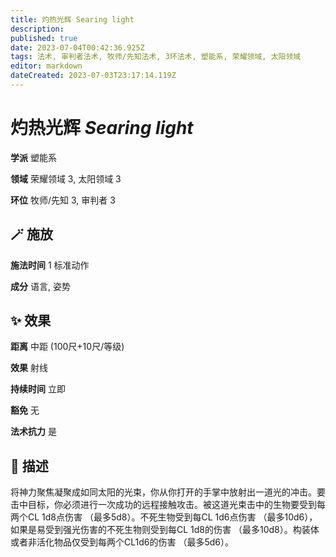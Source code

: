 ```yaml
---
title: 灼热光辉 Searing light
description: 
published: true
date: 2023-07-04T00:42:36.925Z
tags: 法术, 审判者法术, 牧师/先知法术, 3环法术, 塑能系, 荣耀领域, 太阳领域
editor: markdown
dateCreated: 2023-07-03T23:17:14.119Z
---
```


# **灼热光辉** *Searing light*

**学派** 塑能系 

**领域** 荣耀领域 3, 太阳领域 3

**环位** 牧师/先知 3, 审判者 3

## 🪄 施放

**施法时间** 1 标准动作

**成分** 语言, 姿势

## ✨ 效果  

**距离** 中距 (100尺+10尺/等级) 

**效果** 射线 

**持续时间** 立即 

**豁免** 无

**法术抗力** 是

## 📖 描述

将神力聚焦凝聚成如同太阳的光束，你从你打开的手掌中放射出一道光的冲击。要击中目标，你必须进行一次成功的远程接触攻击。被这道光束击中的生物要受到每两个CL 1d8点伤害 （最多5d8）。不死生物受到每CL 1d6点伤害 （最多10d6），如果是易受到强光伤害的不死生物则受到每CL 1d8的伤害 （最多10d8）。构装体或者非活化物品仅受到每两个CL1d6的伤害 （最多5d6）。
    